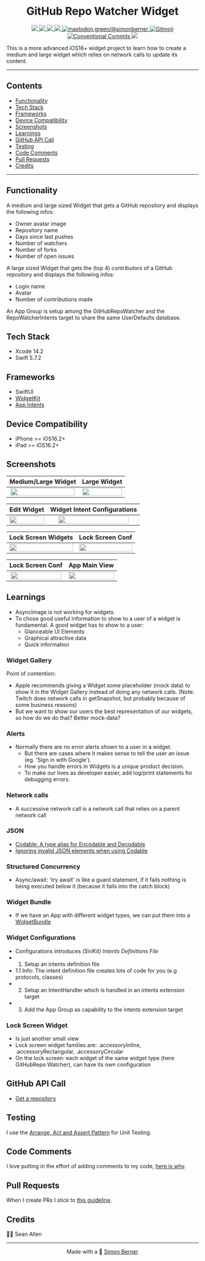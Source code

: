 <h1 align=center>GitHub Repo Watcher Widget</h1>

<p align="center">
    <a href="https://en.wikipedia.org/wiki/IOS">
        <img src="https://img.shields.io/badge/iOS-16.2+-blue.svg?style=for-the-badge" />
    </a>
    <a href="https://www.swift.org/">
        <img src="https://img.shields.io/badge/Swift-5.7.2-brightgreen.svg?style=for-the-badge&logo=swift" />
    </a>
    <a href="https://developer.apple.com/xcode/swiftui">
        <img src="https://img.shields.io/badge/SwiftUI-blue.svg?style=for-the-badge&logo=swift&logoColor=black" />
    </a>
    <a href="https://developer.apple.com/xcode">
        <img src="https://img.shields.io/badge/Xcode-14.2-blue.svg?style=for-the-badge" />
    </a>
    <a href="https://mastodon.green/@simonberner">
        <img src="https://img.shields.io/badge/Contact-@simonberner-orange?style=for-the-badge" alt="mastodon.green/@simonberner" />
    </a>
    <a href="https://gitmoji.dev">
        <img src="https://img.shields.io/badge/gitmoji-%20😜%20😍-FFDD67.svg?style=for-the-badge" alt="Gitmoji">
    </a>
    <a href="https://github.com/conventional-commits/conventionalcommits.org">
        <img src="https://img.shields.io/badge/Conventional%20Commits-📝-lightgrey.svg?style=for-the-badge" alt="Conventional Commits">
    </a>
    <a href="https://opensource.org/licenses/MIT">
        <img src="https://img.shields.io/badge/license-MIT-black.svg?style=for-the-badge" />
    </a>
</p>

This is a more advanced iOS16+ widget project to learn how to create a medium and large widget which relies on network calls to update its content.

---

## Contents
* [Functionality](#functionality)
* [Tech Stack](#tech-stack)
* [Frameworks](#frameworks)
* [Device Compatibility](#device-compatibility)
* [Screenshots](#screenshots)
* [Learnings](#learnings)
* [GitHub API Call](#gitHub-api-call)
* [Testing](#testing)
* [Code Comments](#code-comments)
* [Pull Requests](#pull-requests)
* [Credits](#credits)

---

## Functionality
A medium and large sized Widget that gets a GitHub repository and displays the following infos:
- Owner avatar image
- Repository name
- Days since last pushes
- Number of watchers
- Number of forks
- Number of open issues

A large sized Widget that gets the (top 4) contributors of a GitHub repository and displays the following infos:
- Login name
- Avatar
- Number of contributions made

An App Group is setup among the GitHubRepoWatcher and the RepoWatcherIntents target to share the same UserDefaults database.

## Tech Stack
- Xcode 14.2
- Swift 5.7.2

## Frameworks
- SwiftUI
- [WidgetKit](https://developer.apple.com/documentation/widgetkit)
- [App Intents](https://developer.apple.com/documentation/appintents/)

## Device Compatibility
- iPhone >= iOS16.2+
- iPad >= iOS16.2+

## Screenshots
| Medium/Large Widget | Large Widget |
| :---: | :---: |
| <img src="AppScreenshots/compact-widgets.webp" height="98%" width="98%" > | <img src="AppScreenshots/contributor-widget.webp" height="100%" width="100%" > |

| Edit Widget | Widget Intent Configurations |
| :---: | :---: |
| <img src="AppScreenshots/double-repo-widget-edit.webp" height="100%" width="100%" > | <img src="AppScreenshots/double-repo-widget-configuration.webp" height="90%" width="90%" > |

| Lock Screen Widgets | Lock Screen Conf |
| :---: | :---: |
| <img src="AppScreenshots/lock-screen-widgets.webp" height="100%" width="100%" > | <img src="AppScreenshots/lock-screen-widgets-rect-circ.webp" height="100%" width="100%" > |

| Lock Screen Conf | App Main View |
| :---: | :---: |
| <img src="AppScreenshots/lock-screen-widget-inline.webp" height="98%" width="98%" > | <img src="AppScreenshots/app.webp" height="100%" width="100%" > |

## Learnings
- AsyncImage is not working for widgets.
- To chose good useful information to show to a user of a widget is fundamental. A good widget has to show to a user:
    - Glanceable UI Elements
    - Graphical attractive data
    - Quick information
### Widget Gallery
Point of contention:
- Apple recommends giving a Widget some placeholder (mock data) to show it in the Widget Gallery instead of doing any network calls.
(Note: Twitch does network calls in getSnapshot, but probably because of some business reasons)
- But we want to show our users the best representation of our widgets, so how do we do that? Better mock-data?
### Alerts
- Normally there are no error alerts shown to a user in a widget.
    - But there are cases where it makes sense to tell the user an issue (eg. 'Sign in with Google').
    - How you handle errors in Widgets is a unique product decision.
    - To make our lives as developer easier, add log/print statements for debugging errors.
### Network calls
- A successive network call is a network call that relies on a parent network call
### JSON
- [Codable: A type alias for Encodable and Decodable](https://www.swiftbysundell.com/basics/codable/)
- [Ignoring invalid JSON elements when using Codable](https://www.swiftbysundell.com/articles/ignoring-invalid-json-elements-codable/)
### Structured Concurrency
- Async/await: 'try await' is like a guard statement, if it fails nothing is being executed below it (because it falls into the catch block)
### Widget Bundle
- If we have an App with different widget types, we can put them into a [WidgetBundle](https://developer.apple.com/documentation/swiftui/widgetbundle)
### Widget Configurations
- Configurations introduces _(SiriKit) Intents Definitions File_
- 1. Setup an intents definition file
- 1.1 Info: The intent definition file creates lots of code for you (e.g protocols, classes)
- 2. Setup an IntentHandler which is handled in an intents extension target
- 3. Add the App Group as capability to the intents extension target
### Lock Screen Widget
- Is just another small view
- Lock screen widget families are: .accessoryInline, .accessoryRectangular, .accessoryCircular
- On the lock screen: each widget of the same widget type (here GitHubRepo Watcher), can have its own configuration
    
## GitHub API Call
- [Get a repository](https://docs.github.com/en/rest/repos/repos#get-a-repository)

## Testing
I use the [Arrange, Act and Assert Pattern](https://automationpanda.com/2020/07/07/arrange-act-assert-a-pattern-for-writing-good-tests/) for Unit Testing.

## Code Comments
I love putting in the effort of adding comments to my code, [here is why](https://www.youtube.com/watch?v=1NEa-OcsTow).

## Pull Requests
When I create PRs I stick to [this guideline](https://www.youtube.com/watch?v=_sfzAOfY8uc).

## Credits
🙏🏽 Sean Allen

<hr>
<p align="center">
Made with a 🙂 <a href="https://simonberner.dev">Simon Berner
</p>

